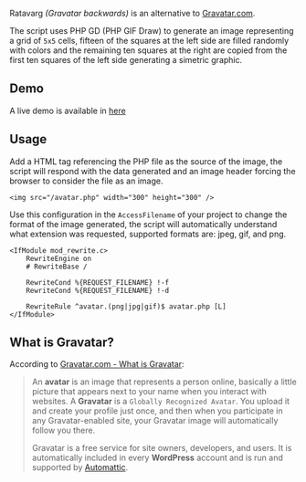 
Ratavarg _(Gravatar backwards)_ is an alternative to [Gravatar.com](http://en.gravatar.com/).

The script uses PHP GD (PHP GIF Draw) to generate an image representing a grid of `5x5` cells, fifteen of the squares at the left side are filled randomly with colors and the remaining ten squares at the right are copied from the first ten squares of the left side generating a simetric graphic.

## Demo

A live demo is available in [here](https://cixtor.com/gravatar)

## Usage

Add a HTML tag referencing the PHP file as the source of the image, the script will respond with the data generated and an image header forcing the browser to consider the file as an image.

```
<img src="/avatar.php" width="300" height="300" />
```

Use this configuration in the `AccessFilename` of your project to change the format of the image generated, the script will automatically understand what extension was requested, supported formats are: jpeg, gif, and png.

```
<IfModule mod_rewrite.c>
    RewriteEngine on
    # RewriteBase /

    RewriteCond %{REQUEST_FILENAME} !-f
    RewriteCond %{REQUEST_FILENAME} !-d

    RewriteRule ^avatar.(png|jpg|gif)$ avatar.php [L]
</IfModule>
```

## What is Gravatar?

According to [Gravatar.com - What is Gravatar](http://en.gravatar.com/support/what-is-gravatar/):

> An **avatar** is an image that represents a person online, basically a little picture that appears next to your name when you interact with websites. A **Gravatar** is a `Globally Recognized Avatar`. You upload it and create your profile just once, and then when you participate in any Gravatar-enabled site, your Gravatar image will automatically follow you there.
>
> Gravatar is a free service for site owners, developers, and users. It is automatically included in every **WordPress** account and is run and supported by [Automattic](http://automattic.com/).
